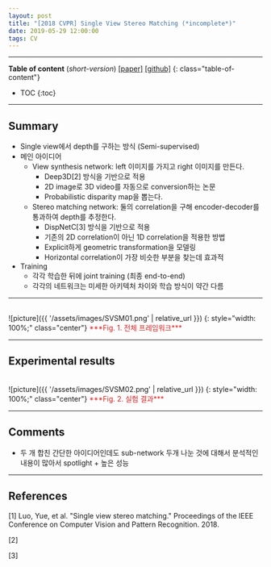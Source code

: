 ```yaml
---
layout: post
title: "[2018 CVPR] Single View Stereo Matching (*incomplete*)"
date: 2019-05-29 12:00:00
tags: CV 
---
```


<!--more-->

---

**Table of content** (*short-version*)
[[paper]](http://openaccess.thecvf.com/content_cvpr_2018/papers/Luo_Single_View_Stereo_CVPR_2018_paper.pdf) [[github]](https://github.com/lawy623/SVS)
{: class="table-of-content"}
* TOC
{:toc}

---

## Summary

- Single view에서 depth를 구하는 방식 (Semi-supervised)
- 메인 아이디어
  - View synthesis network: left 이미지를 가지고 right 이미지를 만든다.
    - Deep3D[2] 방식을 기반으로 적용
    - 2D image로 3D video를 자동으로 conversion하는 논문
    - Probabilistic disparity map을 뽑는다.
  - Stereo matching network: 둘의 correlation을 구해 encoder-decoder를 통과하여 depth를 추정한다.
    - DispNetC[3] 방식을 기반으로 적용
    - 기존의 2D correlation이 아닌 1D correlation을 적용한 방법
    - Explicit하게 geometric transformation을 모델링
    - Horizontal correlation이 가장 비슷한 부분을 찾는데 효과적
- Training
  - 각각 학습한 뒤에 joint training (최종 end-to-end)
  - 각각의 네트워크는 미세한 아키텍처 차이와 학습 방식이 약간 다름

---

<br/>
![picture]({{ '/assets/images/SVSM01.png' | relative_url }})
{: style="width: 100%;" class="center"}
<span style="color: #e01f1f;">***Fig. 1. 전체 프레임워크***</span>

---
  
## Experimental results

<br/>
![picture]({{ '/assets/images/SVSM02.png' | relative_url }})
{: style="width: 100%;" class="center"}
<span style="color: #e01f1f;">***Fig. 2. 실험 결과***</span>

---

## Comments

- 두 개 합친 간단한 아이디어인데도 sub-network 두개 나눈 것에 대해서 분석적인 내용이 많아서 spotlight + 높은 성능

--- 

## References

[1] Luo, Yue, et al. "Single view stereo matching." Proceedings of the IEEE Conference on Computer Vision and Pattern Recognition. 2018.

[2] 

[3] 
